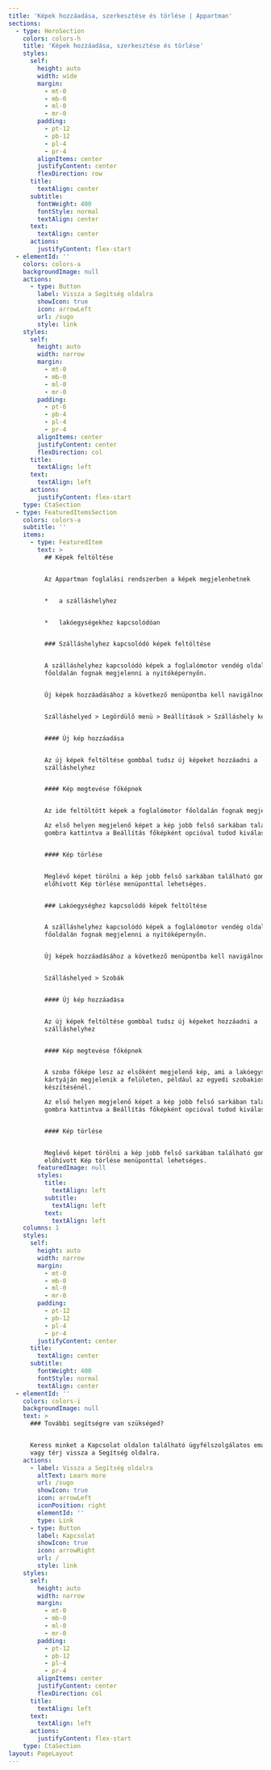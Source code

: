 ```yaml
---
title: 'Képek hozzáadása, szerkesztése és törlése | Appartman'
sections:
  - type: HeroSection
    colors: colors-h
    title: 'Képek hozzáadása, szerkesztése és törlése'
    styles:
      self:
        height: auto
        width: wide
        margin:
          - mt-0
          - mb-0
          - ml-0
          - mr-0
        padding:
          - pt-12
          - pb-12
          - pl-4
          - pr-4
        alignItems: center
        justifyContent: center
        flexDirection: row
      title:
        textAlign: center
      subtitle:
        fontWeight: 400
        fontStyle: normal
        textAlign: center
      text:
        textAlign: center
      actions:
        justifyContent: flex-start
  - elementId: ''
    colors: colors-a
    backgroundImage: null
    actions:
      - type: Button
        label: Vissza a Segítség oldalra
        showIcon: true
        icon: arrowLeft
        url: /sugo
        style: link
    styles:
      self:
        height: auto
        width: narrow
        margin:
          - mt-0
          - mb-0
          - ml-0
          - mr-0
        padding:
          - pt-6
          - pb-4
          - pl-4
          - pr-4
        alignItems: center
        justifyContent: center
        flexDirection: col
      title:
        textAlign: left
      text:
        textAlign: left
      actions:
        justifyContent: flex-start
    type: CtaSection
  - type: FeaturedItemsSection
    colors: colors-a
    subtitle: ''
    items:
      - type: FeaturedItem
        text: >
          ## Képek feltöltése


          Az Appartman foglalási rendszerben a képek megjelenhetnek


          *   a szálláshelyhez


          *   lakóegységekhez kapcsolódóan


          ### Szálláshelyhez kapcsolódó képek feltöltése


          A szálláshelyhez kapcsolódó képek a foglalómotor vendég oldali
          főoldalán fognak megjelenni a nyitóképernyőn.


          Új képek hozzáadásához a következő menüpontba kell navigálnod:


          Szálláshelyed > Legördülő menü > Beállítások > Szálláshely képei


          #### Új kép hozzáadása


          Az új képek feltöltése gombbal tudsz új képeket hozzáadni a
          szálláshelyhez


          #### Kép megtevése főképnek


          Az ide feltöltött képek a foglalómotor főoldalán fognak megjelenni.

          Az első helyen megjelenő képet a kép jobb felső sarkában található
          gombra kattintva a Beállítás főképként opcióval tudod kiválasztani.


          #### Kép törlése


          Meglévő képet törölni a kép jobb felső sarkában található gombbal
          előhívott Kép törlése menüponttal lehetséges.


          ### Lakóegységhez kapcsolódó képek feltöltése


          A szálláshelyhez kapcsolódó képek a foglalómotor vendég oldali
          főoldalán fognak megjelenni a nyitóképernyőn.


          Új képek hozzáadásához a következő menüpontba kell navigálnod:


          Szálláshelyed > Szobák


          #### Új kép hozzáadása


          Az új képek feltöltése gombbal tudsz új képeket hozzáadni a
          szálláshelyhez


          #### Kép megtevése főképnek


          A szoba főképe lesz az elsőként megjelenő kép, ami a lakóegység
          kártyáján megjelenik a felületen, például az egyedi szobakiosztás
          készítésénél.

          Az első helyen megjelenő képet a kép jobb felső sarkában található
          gombra kattintva a Beállítás főképként opcióval tudod kiválasztani.


          #### Kép törlése


          Meglévő képet törölni a kép jobb felső sarkában található gombbal
          előhívott Kép törlése menüponttal lehetséges.
        featuredImage: null
        styles:
          title:
            textAlign: left
          subtitle:
            textAlign: left
          text:
            textAlign: left
    columns: 1
    styles:
      self:
        height: auto
        width: narrow
        margin:
          - mt-0
          - mb-0
          - ml-0
          - mr-0
        padding:
          - pt-12
          - pb-12
          - pl-4
          - pr-4
        justifyContent: center
      title:
        textAlign: center
      subtitle:
        fontWeight: 400
        fontStyle: normal
        textAlign: center
  - elementId: ''
    colors: colors-i
    backgroundImage: null
    text: >
      ### További segítségre van szükséged?


      Keress minket a Kapcsolat oldalon található ügyfélszolgálatos email címen,
      vagy térj vissza a Segítség oldalra.
    actions:
      - label: Vissza a Segítség oldalra
        altText: Learn more
        url: /sugo
        showIcon: true
        icon: arrowLeft
        iconPosition: right
        elementId: ''
        type: Link
      - type: Button
        label: Kapcsolat
        showIcon: true
        icon: arrowRight
        url: /
        style: link
    styles:
      self:
        height: auto
        width: narrow
        margin:
          - mt-0
          - mb-0
          - ml-0
          - mr-0
        padding:
          - pt-12
          - pb-12
          - pl-4
          - pr-4
        alignItems: center
        justifyContent: center
        flexDirection: col
      title:
        textAlign: left
      text:
        textAlign: left
      actions:
        justifyContent: flex-start
    type: CtaSection
layout: PageLayout
---
```

